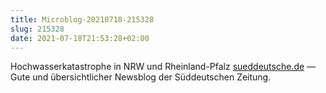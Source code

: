```yaml
---
title: Microblog-20210718-215328
slug: 215328
date: 2021-07-18T21:53:28+02:00
---
```


Hochwasserkatastrophe in NRW und Rheinland-Pfalz [sueddeutsche.de](https://www.sueddeutsche.de/panorama/unwetter-deutschland-hochwasser-flutkatastrophe-nrw-laschet-1.5352429) — Gute und übersichtlicher Newsblog der Süddeutschen Zeitung.
